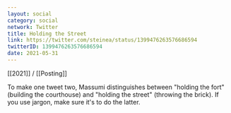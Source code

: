 ```yaml
---
layout: social
category: social
network: Twitter
title: Holding the Street
link: https://twitter.com/steinea/status/1399476263576686594
twitterID: 1399476263576686594
date: 2021-05-31
---
```


[[2021]] / [[Posting]]

To make one tweet two, Massumi distinguishes between "holding the fort" (building the courthouse) and "holding the street" (throwing the brick). If you use jargon, make sure it's to do the latter.
